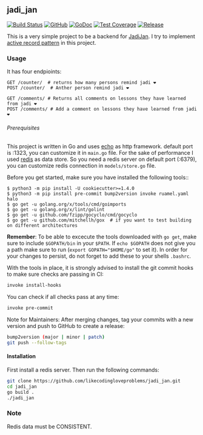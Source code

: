 ## jadi_jan

[![Build Status](https://travis-ci.com/likecodingloveproblems/jadi_jan.svg?branch=master)](https://travis-ci.com/likecodingloveproblems/jadi_jan)
[![GitHub](https://img.shields.io/github/license/likecodingloveproblems/jadi_jan)](https://github.com/likecodingloveproblems/jadi_jan)
[![GoDoc](https://godoc.org/github.com/likecodingloveproblems/jadi_jan?status.svg)](https://godoc.org/github.com/likecodingloveproblems/jadi_jan)  [![Test Coverage](https://codecov.io/gh/likecodingloveproblems/jadi_jan/branch/master/graph/badge.svg)](https://codecov.io/gh/likecodingloveproblems/jadi_jan)
[![Release](https://img.shields.io/github/release/likecodingloveproblems/jadi_jan)](https://github.com/likecodingloveproblems/jadi_jan/releases/latest)

This is a very simple project to be a backend for [JadiJan](https://github.com/milad7212/jadijan).
I try to implement [active record pattern](https://www.martinfowler.com/eaaCatalog/activeRecord.html) in this project.

### Usage
It has four endpioints:
```
GET /counter/  # returns how many persons remind jadi ❤️
POST /counter/  # Anther person remind jadi ❤️

GET /comments/ # Returns all comments on lessons they have learned from jadi ❤️
POST /comments/ # Add a comment on lessons they have learned from jadi ❤️
```

######  Prerequisites

This project is written in Go and uses [echo](https://github.com/labstack/echo) as http framework. default port is :1323, you can customize it in `main.go` file.
For the sake of performance I used [redis](https://github.com/redis/redis) as data store. So you need a redis server on default port (:6379), you can customize redis connection in `models/store.go` file.

Before you get started, make sure you have installed the following tools::

    $ python3 -m pip install -U cookiecutter>=1.4.0
    $ python3 -m pip install pre-commit bump2version invoke ruamel.yaml halo
    $ go get -u golang.org/x/tools/cmd/goimports
    $ go get -u golang.org/x/lint/golint
    $ go get -u github.com/fzipp/gocyclo/cmd/gocyclo
    $ go get -u github.com/mitchellh/gox  # if you want to test building on different architectures

**Remember**: To be able to excecute the tools downloaded with `go get`, 
make sure to include `$GOPATH/bin` in your `$PATH`.
If `echo $GOPATH` does not give you a path make sure to run
(`export GOPATH="$HOME/go"` to set it). In order for your changes to persist, 
do not forget to add these to your shells `.bashrc`.

With the tools in place, it is strongly advised to install the git commit hooks to make sure checks are passing in CI:
```bash
invoke install-hooks
```

You can check if all checks pass at any time:
```bash
invoke pre-commit
```

Note for Maintainers: After merging changes, tag your commits with a new version and push to GitHub to create a release:
```bash
bump2version (major | minor | patch)
git push --follow-tags
```

#### Installation
First install a redis server. Then run the following commands:

```bash
git clone https://github.com/likecodingloveproblems/jadi_jan.git
cd jadi_jan
go build .
./jadi_jan
```

### Note
Redis data must be CONSISTENT.